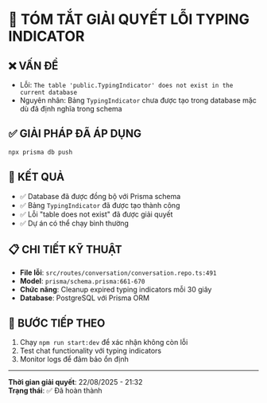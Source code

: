 # 🎯 TÓM TẮT GIẢI QUYẾT LỖI TYPING INDICATOR

## ❌ **VẤN ĐỀ**

- Lỗi: `The table 'public.TypingIndicator' does not exist in the current database`
- Nguyên nhân: Bảng `TypingIndicator` chưa được tạo trong database mặc dù đã định nghĩa trong schema

## ✅ **GIẢI PHÁP ĐÃ ÁP DỤNG**

```bash
npx prisma db push
```

## 🚀 **KẾT QUẢ**

- ✅ Database đã được đồng bộ với Prisma schema
- ✅ Bảng `TypingIndicator` đã được tạo thành công
- ✅ Lỗi "table does not exist" đã được giải quyết
- ✅ Dự án có thể chạy bình thường

## 📋 **CHI TIẾT KỸ THUẬT**

- **File lỗi**: `src/routes/conversation/conversation.repo.ts:491`
- **Model**: `prisma/schema.prisma:661-670`
- **Chức năng**: Cleanup expired typing indicators mỗi 30 giây
- **Database**: PostgreSQL với Prisma ORM

## 🔄 **BƯỚC TIẾP THEO**

1. Chạy `npm run start:dev` để xác nhận không còn lỗi
2. Test chat functionality với typing indicators
3. Monitor logs để đảm bảo ổn định

---

**Thời gian giải quyết**: 22/08/2025 - 21:32  
**Trạng thái**: ✅ Đã hoàn thành

